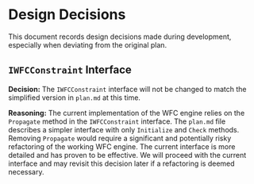 # Design Decisions

This document records design decisions made during development, especially when deviating from the original plan.

## `IWFCConstraint` Interface

**Decision:** The `IWFCConstraint` interface will not be changed to match the simplified version in `plan.md` at this time.

**Reasoning:** The current implementation of the WFC engine relies on the `Propagate` method in the `IWFCConstraint` interface. The `plan.md` file describes a simpler interface with only `Initialize` and `Check` methods. Removing `Propagate` would require a significant and potentially risky refactoring of the working WFC engine. The current interface is more detailed and has proven to be effective. We will proceed with the current interface and may revisit this decision later if a refactoring is deemed necessary.